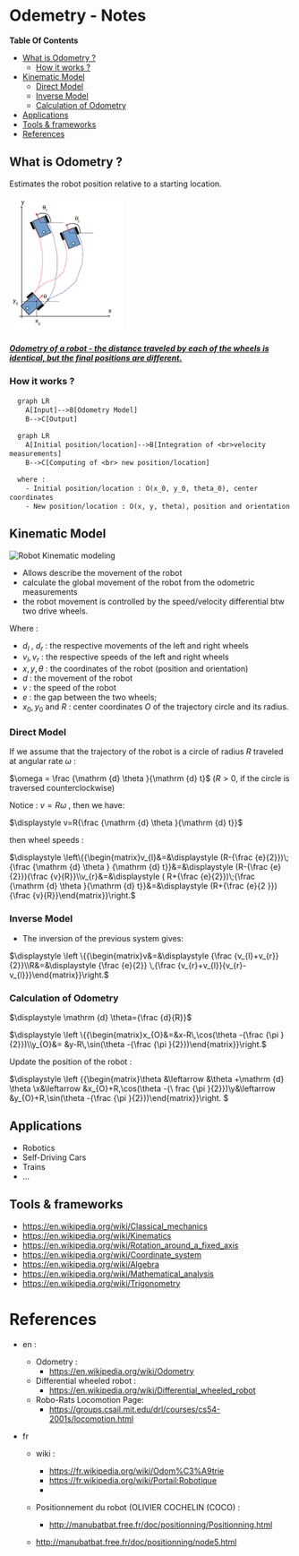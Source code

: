 # Odemetry - Notes 

**Table Of Contents**

- [What is Odometry ?](#what-is-odometry-)
  - [How it works ?](#how-it-works-)
- [Kinematic Model](#kinematic-model)
  - [Direct Model](#direct-model)
  - [Inverse Model](#inverse-model)
  - [Calculation of Odometry](#calculation-of-odometry)
- [Applications](#applications)
- [Tools \& frameworks](#tools--frameworks)
- [References](#references)

## What is Odometry ?

Estimates the robot position relative to a starting location.

<img src="./odos-resources/MobileRobotOdometry.png" width="200" style="border:0px solid #FFFFFF; padding:1px; margin:1px">

##### [Odometry of a robot - the distance traveled by each of the wheels is identical, but the final positions are different.](#)

### How it works ? 

```mermaid
  graph LR
    A[Input]-->B[Odometry Model]
    B-->C[Output]
```

```mermaid
  graph LR
    A[Initial position/location]-->B[Integration of <br>velocity measurements]
    B-->C[Computing of <br> new position/location]
```

```
  where : 
    - Initial position/location : O(x_0, y_0, theta_0), center coordinates
    - New position/location : O(x, y, theta), position and orientation
```
## Kinematic Model

![Robot Kinematic modeling](https://github.com/afondiel/Self-Driving-Cars-Specialization-Coursera/blob/main/Course1-Introduction-to-Self-Driving-Cars/resources/w4/two-wheeled-robot-k-modeling.png)

- Allows describe the movement of the robot
- calculate the global movement of the robot from the odometric measurements
- the robot movement is controlled by the speed/velocity differential btw two drive wheels.

Where : 

- $d_{l}$ , $d_{r}$ : the respective movements of the left and right wheels
- $v_{l}, v_{r}$ : the respective speeds of the left and right wheels
- $x, y, \theta$ : the coordinates of the robot (position and orientation)
- $d$  : the movement of the robot
- $v$ : the speed of the robot
- $e$ : the gap between the two wheels;
- ${\displaystyle x_{0}}, {\displaystyle y_{0}}$ and $R$ : center coordinates $O$ of the trajectory circle and its radius. 



### Direct Model
If we assume that the trajectory of the robot is a circle of radius
$R$ traveled at angular rate $\omega$ :

$\omega = \frac {\mathrm {d} \theta }{\mathrm {d} t}$ ($R > 0$,  if the circle is traversed counterclockwise) 

Notice :  $v = R\omega$ , then we have:

$\displaystyle v=R{\frac {\mathrm {d} \theta }{\mathrm {d} t}}$

then wheel speeds : 

$\displaystyle \left\{{\begin{matrix}v_{l}&=&\displaystyle (R-{\frac {e}{2}})\;{\frac {\mathrm {d} \theta } {\mathrm {d} t}}&=&\displaystyle (R-{\frac {e}{2}}){\frac {v}{R}}\\v_{r}&=&\displaystyle ( R+{\frac {e}{2}})\;{\frac {\mathrm {d} \theta }{\mathrm {d} t}}&=&\displaystyle (R+{\frac {e}{2 }}){\frac {v}{R}}\end{matrix}}\right.$


### Inverse Model

- The inversion of the previous system gives:

$\displaystyle \left \{{\begin{matrix}v&=&\displaystyle {\frac {v_{l}+v_{r}}{2}}\\R&=&\displaystyle {\frac {e}{2}} \,{\frac {v_{r}+v_{l}}{v_{r}-v_{l}}}\end{matrix}}\right.$

### Calculation of Odometry

$\displaystyle \mathrm {d} \theta={\frac {d}{R}}$

$\displaystyle \left \{{\begin{matrix}x_{O}&=&x-R\,\cos(\theta -{\frac {\pi }{2}})\\y_{O}&= &y-R\,\sin(\theta -{\frac {\pi }{2}})\end{matrix}}\right.$

Update the position of the robot : 

$\displaystyle \left \{{\begin{matrix}\theta &\leftarrow &\theta +\mathrm {d} \theta \\x&\leftarrow &x_{O}+R\,\cos(\theta -{\ frac {\pi }{2}})\\y&\leftarrow &y_{O}+R\,\sin(\theta -{\frac {\pi }{2}})\end{matrix}}\right. $

## Applications
- Robotics
- Self-Driving Cars
- Trains
- ...
## Tools & frameworks
- https://en.wikipedia.org/wiki/Classical_mechanics
- https://en.wikipedia.org/wiki/Kinematics
- https://en.wikipedia.org/wiki/Rotation_around_a_fixed_axis
- https://en.wikipedia.org/wiki/Coordinate_system
- https://en.wikipedia.org/wiki/Algebra
- https://en.wikipedia.org/wiki/Mathematical_analysis
- https://en.wikipedia.org/wiki/Trigonometry
# References 
- en :
  - Odometry :
    - https://en.wikipedia.org/wiki/Odometry
  - Differential wheeled robot :
    - https://en.wikipedia.org/wiki/Differential_wheeled_robot
  - Robo-Rats Locomotion Page: 
    - https://groups.csail.mit.edu/drl/courses/cs54-2001s/locomotion.html

- fr 
  - wiki : 
    - https://fr.wikipedia.org/wiki/Odom%C3%A9trie
    - https://fr.wikipedia.org/wiki/Portail:Robotique
    - 
  
  - Positionnement du robot (OLIVIER COCHELIN (COCO) : 
    - http://manubatbat.free.fr/doc/positionning/Positionning.html
  - http://manubatbat.free.fr/doc/positionning/node5.html
